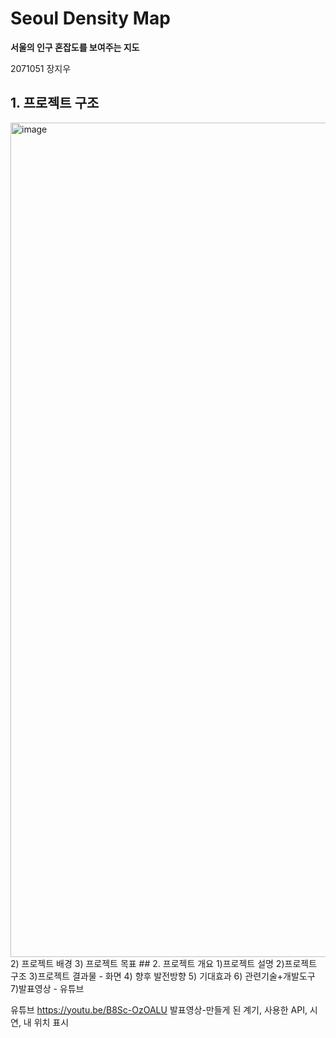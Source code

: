 # Seoul Density Map


**서울의 인구 혼잡도를 보여주는 지도**


 2071051 장지우

## 1. 프로젝트 구조
<img width="1335" alt="image" src="https://github.com/j-jiu/SeoulDensity/assets/143875650/7ac8614c-f784-4978-ae60-2ccc9dc4c2cd">
	2) 프로젝트 배경
	3) 프로젝트 목표
## 2. 프로젝트 개요
	1)프로젝트 설명
	2)프로젝트 구조
	3)프로젝트 결과물 - 화면
	4) 향후 발전방향
	5) 기대효과
	6) 관련기술+개발도구
	7)발표영상 - 유튜브





유튜브
<https://youtu.be/B8Sc-OzOALU>
발표영상-만들게 된 계기, 사용한 API, 시연,
내 위치 표시

